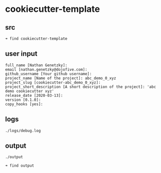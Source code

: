 
# cookiecutter-template

## src

```
➜ find cookiecutter-template
```


## user input

```
full_name [Nathan Genetzky]:
email [nathan.genetzky@dojofive.com]:
github_username [Your github username]:
project_name [Name of the project]: abc_demo_0_xyz
project_slug [cookiecutter-abc_demo_0_xyz]:
project_short_description [A short description of the project]: 'abc demo cookiecutter xyz'
release_date [2020-03-13]:
version [0.1.0]:
copy_hooks [yes]:
```


## logs

`./logs/debug.log`

## output

`./output`

```
➜ find output
```
